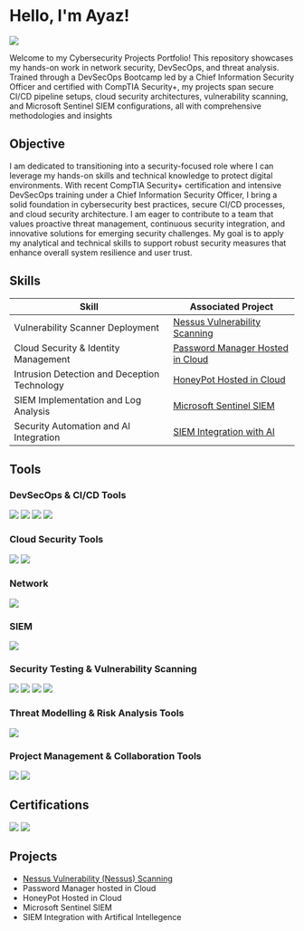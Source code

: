 # Hello, I'm Ayaz!
<a href="https://www.linkedin.com/in/ayazsuleman"><img src="https://img.shields.io/badge/-LinkedIn-0072b1?&style=for-the-badge&logo=linkedin&logoColor=white" /></a>

Welcome to my Cybersecurity Projects Portfolio!
This repository showcases my hands-on work in network security, DevSecOps, and threat analysis. Trained through a DevSecOps Bootcamp led by a Chief Information Security Officer and certified with CompTIA Security+, my projects span secure CI/CD pipeline setups, cloud security architectures, vulnerability scanning, and Microsoft Sentinel SIEM configurations, all with comprehensive methodologies and insights

## Objective
I am dedicated to transitioning into a security-focused role where I can leverage my hands-on skills and technical knowledge to protect digital environments. With recent CompTIA Security+ certification and intensive DevSecOps training under a Chief Information Security Officer, I bring a solid foundation in cybersecurity best practices, secure CI/CD processes, and cloud security architecture. I am eager to contribute to a team that values proactive threat management, continuous security integration, and innovative solutions for emerging security challenges. My goal is to apply my analytical and technical skills to support robust security measures that enhance overall system resilience and user trust.

## Skills

| Skill                                         | Associated Project         |
|-----------------------------------------------|----------------------------|
| Vulnerability Scanner Deployment    | <a href="https://github.com/cybersecayaz/Nessus-Vulnerability-Scanning/tree/main">Nessus Vulnerability Scanning</a>|
| Cloud Security & Identity Management          | <a href="https://google.com">Password Manager Hosted in Cloud</a>|
| Intrusion Detection and Deception Technology | <a href="https://google.com">HoneyPot Hosted in Cloud</a>|
| SIEM Implementation and Log Analysis         | <a href="https://google.com">Microsoft Sentinel SIEM</a>|
| Security Automation and AI Integration      | <a href="https://google.com">SIEM Integration with AI </a>|


## Tools
### DevSecOps & CI/CD Tools
<div> 
  <img src="https://img.shields.io/badge/-GitHub_Actions-2088FF?&style=for-the-badge&logo=GitHub&logoColor=white" /> <img src="https://img.shields.io/badge/-Terraform-7B42BC?&style=for-the-badge&logo=Terraform&logoColor=white" /> <img src="https://img.shields.io/badge/-Docker-2496ED?&style=for-the-badge&logo=Docker&logoColor=white" /> <img src="https://img.shields.io/badge/-Visual_Studio_Code-0078D4?&style=for-the-badge&logo=VisualStudioCode&logoColor=white" />
</div>

### Cloud Security Tools
<div> 
  <img src="https://img.shields.io/badge/-AWS-232F3E?&style=for-the-badge&logo=AmazonAWS&logoColor=white" /> <img src="https://img.shields.io/badge/-Microsoft_Sentinel-0078D4?&style=for-the-badge&logo=Microsoft&logoColor=white" /> 
</div>

### Network
<div>
    <img src="https://img.shields.io/badge/-Wireshark-1679A7?&style=for-the-badge&logo=Wireshark&logoColor=white" />
</div>

### SIEM
<div>
    <img src="https://img.shields.io/badge/-Microsoft_Sentinel-0078D4?&style=for-the-badge&logo=Microsoft&logoColor=white" />
</div>

### Security Testing & Vulnerability Scanning
<div> 
  <img src="https://img.shields.io/badge/-Nmap-00A3A3?&style=for-the-badge&logo=Nmap&logoColor=white" /> <img src="https://img.shields.io/badge/-Burp_Suite-F2F2F2?&style=for-the-badge&logo=BurpSuite&logoColor=black" /> <img src="https://img.shields.io/badge/-Metasploit-005C5C?&style=for-the-badge&logo=Metasploit&logoColor=white" />  <img src="https://img.shields.io/badge/-Nessus-6B8E23?&style=for-the-badge&logo=Nessus&logoColor=white" />
</div>


### Threat Modelling & Risk Analysis Tools
<div> 
  <img src="https://img.shields.io/badge/-Draw.io-FFB900?&style=for-the-badge&logo=Diagrams.net&logoColor=white" /> 
</div>

### Project Management & Collaboration Tools
<div> 
  <img src="https://img.shields.io/badge/-Jira-0052CC?&style=for-the-badge&logo=Jira&logoColor=white" /> <img src="https://img.shields.io/badge/-Slack-4A154B?&style=for-the-badge&logo=Slack&logoColor=white" /> 
</div>

## Certifications
<div>
<img src="https://img.shields.io/badge/-Security%2B-FF0000?&style=for-the-badge&logo=CompTIA&logoColor=white" />
<img src="https://img.shields.io/badge/-Cyber Agoge%20Bootcamp-0073e6?&style=for-the-badge&logo=graduation-cap&logoColor=white" />
</div>

## Projects
- <a href="https://github.com/cybersecayaz/Nessus-Vulnerability-Scanning/tree/main">Nessus Vulnerability (Nessus) Scanning</a>
- Password Manager hosted in Cloud
- HoneyPot Hosted in Cloud
- Microsoft Sentinel SIEM
- SIEM Integration with Artifical Intellegence
